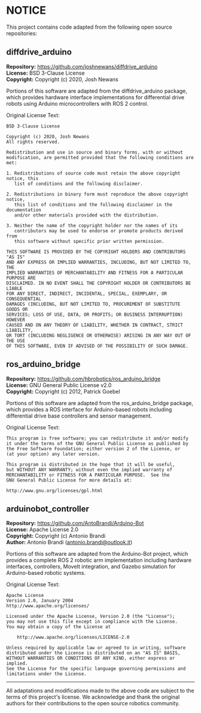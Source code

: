 # NOTICE

This project contains code adapted from the following open source repositories:

## diffdrive_arduino

**Repository:** https://github.com/joshnewans/diffdrive_arduino  
**License:** BSD 3-Clause License  
**Copyright:** Copyright (c) 2020, Josh Newans  

Portions of this software are adapted from the diffdrive_arduino package, which provides hardware interface implementations for differential drive robots using Arduino microcontrollers with ROS 2 control.

Original License Text:
```
BSD 3-Clause License

Copyright (c) 2020, Josh Newans
All rights reserved.

Redistribution and use in source and binary forms, with or without
modification, are permitted provided that the following conditions are met:

1. Redistributions of source code must retain the above copyright notice, this
   list of conditions and the following disclaimer.

2. Redistributions in binary form must reproduce the above copyright notice,
   this list of conditions and the following disclaimer in the documentation
   and/or other materials provided with the distribution.

3. Neither the name of the copyright holder nor the names of its
   contributors may be used to endorse or promote products derived from
   this software without specific prior written permission.

THIS SOFTWARE IS PROVIDED BY THE COPYRIGHT HOLDERS AND CONTRIBUTORS "AS IS"
AND ANY EXPRESS OR IMPLIED WARRANTIES, INCLUDING, BUT NOT LIMITED TO, THE
IMPLIED WARRANTIES OF MERCHANTABILITY AND FITNESS FOR A PARTICULAR PURPOSE ARE
DISCLAIMED. IN NO EVENT SHALL THE COPYRIGHT HOLDER OR CONTRIBUTORS BE LIABLE
FOR ANY DIRECT, INDIRECT, INCIDENTAL, SPECIAL, EXEMPLARY, OR CONSEQUENTIAL
DAMAGES (INCLUDING, BUT NOT LIMITED TO, PROCUREMENT OF SUBSTITUTE GOODS OR
SERVICES; LOSS OF USE, DATA, OR PROFITS; OR BUSINESS INTERRUPTION) HOWEVER
CAUSED AND ON ANY THEORY OF LIABILITY, WHETHER IN CONTRACT, STRICT LIABILITY,
OR TORT (INCLUDING NEGLIGENCE OR OTHERWISE) ARISING IN ANY WAY OUT OF THE USE
OF THIS SOFTWARE, EVEN IF ADVISED OF THE POSSIBILITY OF SUCH DAMAGE.
```

## ros_arduino_bridge

**Repository:** https://github.com/hbrobotics/ros_arduino_bridge  
**License:** GNU General Public License v2.0  
**Copyright:** Copyright (c) 2012, Patrick Goebel  

Portions of this software are adapted from the ros_arduino_bridge package, which provides a ROS interface for Arduino-based robots including differential drive base controllers and sensor management.

Original License Text:
```
This program is free software; you can redistribute it and/or modify
it under the terms of the GNU General Public License as published by
the Free Software Foundation; either version 2 of the License, or
(at your option) any later version.

This program is distributed in the hope that it will be useful,
but WITHOUT ANY WARRANTY; without even the implied warranty of
MERCHANTABILITY or FITNESS FOR A PARTICULAR PURPOSE.  See the
GNU General Public License for more details at:

http://www.gnu.org/licenses/gpl.html
```

## arduinobot_controller

**Repository:** https://github.com/AntoBrandi/Arduino-Bot  
**License:** Apache License 2.0  
**Copyright:** Copyright (c) Antonio Brandi  
**Author:** Antonio Brandi (antonio.brandi@outlook.it)

Portions of this software are adapted from the Arduino-Bot project, which provides a complete ROS 2 robotic arm implementation including hardware interfaces, controllers, MoveIt integration, and Gazebo simulation for Arduino-based robotic systems.

Original License Text:
```
Apache License
Version 2.0, January 2004
http://www.apache.org/licenses/

Licensed under the Apache License, Version 2.0 (the "License");
you may not use this file except in compliance with the License.
You may obtain a copy of the License at

    http://www.apache.org/licenses/LICENSE-2.0

Unless required by applicable law or agreed to in writing, software
distributed under the License is distributed on an "AS IS" BASIS,
WITHOUT WARRANTIES OR CONDITIONS OF ANY KIND, either express or implied.
See the License for the specific language governing permissions and
limitations under the License.
```

---

All adaptations and modifications made to the above code are subject to the terms of this project's license. We acknowledge and thank the original authors for their contributions to the open source robotics community.